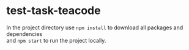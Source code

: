 # test-task-teacode
In the project directory use `npm install` to download all packages and dependencies \
and `npm start` to run the project locally.
